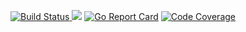 <p align="center"><a href="http://35.227.205.240/?job=build_multicloud-operators-subscription-release_postsubmit">
<!-- prow build badge, godoc, and go report card-->
<img alt="Build Status" src="http://35.227.205.240/badge.svg?jobs=build_multicloud-operators-subscription-release_postsubmit">
</a> <a href="https://godoc.org/github.com/IBM/multicloud-operators-subscription-release"><img src="https://godoc.org/github.com/IBM/multicloud-operators-subscription-release?status.svg"></a> <a href="https://goreportcard.com/report/github.com/IBM/multicloud-operators-subscription-release"><img alt="Go Report Card" src="https://goreportcard.com/badge/github.com/IBM/multicloud-operators-subscription-release" /></a> <a href="https://codecov.io/github/IBM/multicloud-operators-subscription-release?branch=master"><img alt="Code Coverage" src="https://codecov.io/gh/IBM/multicloud-operators-subscription-release/branch/master/graphs/badge.svg?branch=master" /></a></p>

<!-- START doctoc generated TOC please keep comment here to allow auto update -->
<!-- DON'T EDIT THIS SECTION, INSTEAD RE-RUN doctoc TO UPDATE -->
